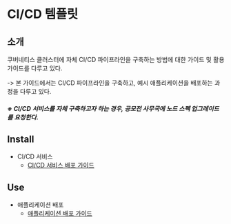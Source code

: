 # CI/CD 템플릿

## 소개

쿠버네티스 클러스터에 자체 CI/CD 파이프라인을 구축하는 방법에 대한 가이드 및 활용 가이드를 다루고 있다. 

-> 본 가이드에서는 CI/CD 파이프라인을 구축하고, 예시 애플리케이션을 배포하는 과정을 다루고 있다.

##### ※ CI/CD 서비스를 자체 구축하고자 하는 경우, 공모전 사무국에 노드 스펙 업그레이드를 요청한다.

## Install

- CI/CD 서비스
    - [CI/CD 서비스 배포 가이드](guide/install-guide/install-guide.md)

## Use

- 애플리케이션 배포
    - [애플리케이션 배포 가이드](guide/use-guide/application-install-guide.md)





